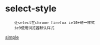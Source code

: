 # select-style
        让select在chrome firefox ie10+统一样式
        ie9使用浏览器默认样式 
  [simple](https://liyongleihf2006.github.io/select-style/)      
